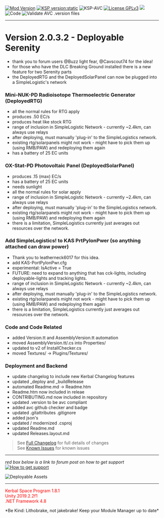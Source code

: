 <!-- ReleaseLayout.md v1.1.2.0
SimpleLogistics! (SLR)
created: 11 Aug 2018
updated: 01 Feb 2020 -->
[![Mod Version][shield:mod:static]][MOD:forum] 
[![KSP version:static][shield:ksp]][KSP:website] ![KSP-AVC][shield:kspavc] [![License GPLv3][shield:license]][LINK:license] [![][LOGO:gplv3]][LINK:license]  
![Code][shield:code] ![Validate AVC .version files][shield:avcvalid]  
***  
# Version 2.0.3.2 - Deployable Serenity
- thank you to forum users @Buzz light fear, @Cavscout74 for the idea!
- for those who have the DLC Breaking Ground installed there is a new feature for two Serenity parts
- the DeployedRTG and the DeployedSolarPanel can now be plugged into a SimpleLogistic's network
### Mini-NUK-PD Radioisotope Thermoelectric Generator  (DeployedRTG)
- all the normal rules for RTG apply
- produces .50 EC/s
- produces heat like stock RTG
- range of inclusion in SimpleLogistic Network - currently ~2.4km, can always use relays
- after deploying, must manually 'plug-in' to the SimpleLogistics network.
- existing rtg/solarpanels might not work - might have to pick them up (using RMB/PAW) and redeploying them again
- has a battery of 25 EC units
### OX-Stat-PD Photovoltaic Panel (DeployedSolarPanel)
- produces .15 (max) EC/s
- has a battery of 25 EC units
- needs sunlight
- all the normal rules for solar apply
- range of inclusion in SimpleLogistic Network - currently ~2.4km, can always use relays
- after deploying, must manually 'plug-in' to the SimpleLogistics network.
- existing rtg/solarpanels might not work - might have to pick them up (using RMB/PAW) and redeploying them again
- there is a limitation, SimpleLogistics currently just averages out resources over the network. 
### Add SimpleLogistics! to KAS PrtPylonPwer (so anything attached can draw power)
- Thank you to leatherneck6017 for this idea.
- add KAS-PortPylonPwr.cfg
- experimental: IsActive = True
- FUTURE: need to expand to anything that has cck-lights, including deployable-lights and tracking lights.
- range of inclusion in SimpleLogistic Network - currently ~2.4km, can always use relays
- after deploying, must manually 'plug-in' to the SimpleLogistics network.
- existing rtg/solarpanels might not work - might have to pick them up (using RMB/PAW) and redeploying them again
- there is a limitation, SimpleLogistics currently just averages out resources over the network.
### Code and Code Related
- added Version.tt and AssemblyVersion.tt automation
- moved AssemblyVersion.tt/.cs into Properties/
- updated to v2 of InstallChecker.cs
- moved Textures/ -> Plugins/Textures/
### Deployment and Backend
- update changelog to include new Kerbal Changelog features
- updated _deploy and _buildRelease
- automated Readme.md -> Readme.htm 
- Readme.htm now included in releae
- CONTRIBUTING.md now included in repository
- updated .version to be avc compliant
- added avc github checker and badge
- updated .gitattributes .gitignore
- added json's
- updated / modernized .csproj
- updated Readme.md
- updated Releases.layout.md
> See [Full Changelog][MOD:changelog] for full details of changes  
> See [Known Issues][MOD:issues] for known issues   
***  
*red box below is a link to forum post on how to get support*  
[![How to get support][image:get-support]][thread:getsupport]

![][HERO:0]  
***
<p style="color: #FF0000;">Kerbal Space Program 1.8.1<br>
Unity 2019.2.2f1<br>
.NET Framework 4.8</p>
 *Be Kind: Lithobrake, not jakebrake! Keep your Module Manager up to date*

<!-- graphical links to downloads -->
[MOD:license]:      https://github.com/zer0Kerbal/SimpleLogistics/blob/master/LICENSE
[MOD:issues]:       https://github.com/zer0Kerbal/SimpleLogistics/issues
[MOD:known]:        https://github.com/zer0Kerbal/SimpleLogistics/wiki/Known-Issues
[MOD:forum]:        https://forum.kerbalspaceprogram.com/index.php?/topic/191045-*
[MOD:changelog]:    https://raw.githubusercontent.com/zer0Kerbal/SimpleLogistics/master/Changelog.cfg
[KSP:website]:      http://kerbalspaceprogram.com/

[shield:mod:static]: https://img.shields.io/badge/SimpleLogistics%20version-2.0.3.2-orange.svg?style=plastic
[shield:ksp:static]: https://img.shields.io/badge/KSP-1.8.1-blue.svg?style=plastic
[shield:mod:latest]: https://img.shields.io/github/v/release/zer0Kerbal/SimpleLogistics?include_prereleases?style=plastic
[shield:mod]: https://img.shields.io/endpoint?url=https://raw.githubusercontent.com/zer0Kerbal/SimpleLogistics/master/json/mod.json
[shield:ksp]: https://img.shields.io/endpoint?url=https://raw.githubusercontent.com/zer0Kerbal/SimpleLogistics/master/json/ksp.json
[shield:license]: https://img.shields.io/endpoint?url=https://raw.githubusercontent.com/zer0Kerbal/SimpleLogistics/master/json/license.json
[shield:code]: https://img.shields.io/endpoint?url=https://raw.githubusercontent.com/zer0Kerbal/SimpleLogistics/master/json/code.json  
[shield:kspavc]:     https://img.shields.io/badge/KSP-AVC--supported-brightgreen.svg?style=plastic
[shield:avcvalid]:    https://github.com/zer0Kerbal/SimpleLogistics/workflows/Validate%20AVC%20.version%20files/badge.svg  
  
[image:get-support]:    https://i.postimg.cc/vHP6zmrw/image.png

[LINK:license]: https://www.gnu.org/licenses/gpl-3.0-standalone.html "GPLv3"  
[thread:getsupport]: https://forum.kerbalspaceprogram.com/index.php?/topic/83212-*

<!--- license logo urls -->
[LOGO:gplv3]:   https://i.postimg.cc/90kCDs7K/gplv3-48x17.png

<!--- release graphic(s) -->
[HERO:0]: https://raw.githubusercontent.com/zer0Kerbal/SimpleLogistics/master/Graphics/2032b.png "Deployable Assets"
<!--
CC BY-NC-SA-4.0
zer0Kerbal
-->